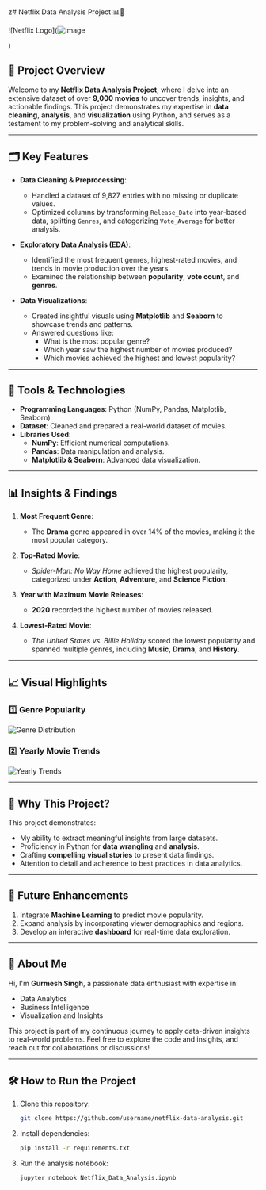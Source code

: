 z# Netflix Data Analysis Project 📊🎥

![Netflix Logo](![image](https://github.com/user-attachments/assets/3a13dd77-f4ef-4e3a-b4fe-e9441929dd19)

)

## 🚀 Project Overview

Welcome to my **Netflix Data Analysis Project**, where I delve into an extensive dataset of over **9,000 movies** to uncover trends, insights, and actionable findings. This project demonstrates my expertise in **data cleaning**, **analysis**, and **visualization** using Python, and serves as a testament to my problem-solving and analytical skills.

---

## 🗂️ Key Features

- **Data Cleaning & Preprocessing**: 
  - Handled a dataset of 9,827 entries with no missing or duplicate values.
  - Optimized columns by transforming `Release_Date` into year-based data, splitting `Genres`, and categorizing `Vote_Average` for better analysis.

- **Exploratory Data Analysis (EDA)**:
  - Identified the most frequent genres, highest-rated movies, and trends in movie production over the years.
  - Examined the relationship between **popularity**, **vote count**, and **genres**.

- **Data Visualizations**:
  - Created insightful visuals using **Matplotlib** and **Seaborn** to showcase trends and patterns.
  - Answered questions like:
    - What is the most popular genre?
    - Which year saw the highest number of movies produced?
    - Which movies achieved the highest and lowest popularity?

---

## 🔧 Tools & Technologies

- **Programming Languages**: Python (NumPy, Pandas, Matplotlib, Seaborn)
- **Dataset**: Cleaned and prepared a real-world dataset of movies.
- **Libraries Used**:
  - **NumPy**: Efficient numerical computations.
  - **Pandas**: Data manipulation and analysis.
  - **Matplotlib & Seaborn**: Advanced data visualization.

---

## 📊 Insights & Findings

1. **Most Frequent Genre**: 
   - The **Drama** genre appeared in over 14% of the movies, making it the most popular category.

2. **Top-Rated Movie**: 
   - *Spider-Man: No Way Home* achieved the highest popularity, categorized under **Action**, **Adventure**, and **Science Fiction**.

3. **Year with Maximum Movie Releases**: 
   - **2020** recorded the highest number of movies released.

4. **Lowest-Rated Movie**: 
   - *The United States vs. Billie Holiday* scored the lowest popularity and spanned multiple genres, including **Music**, **Drama**, and **History**.

---

## 📈 Visual Highlights

### 1️⃣ Genre Popularity
![Genre Distribution](https://via.placeholder.com/600x300.png?text=Genre+Popularity+Graph)

### 2️⃣ Yearly Movie Trends
![Yearly Trends](https://via.placeholder.com/600x300.png?text=Yearly+Trends+Graph)

---

## 🤝 Why This Project?

This project demonstrates:
- My ability to extract meaningful insights from large datasets.
- Proficiency in Python for **data wrangling** and **analysis**.
- Crafting **compelling visual stories** to present data findings.
- Attention to detail and adherence to best practices in data analytics.

---

## 🌟 Future Enhancements

1. Integrate **Machine Learning** to predict movie popularity.
2. Expand analysis by incorporating viewer demographics and regions.
3. Develop an interactive **dashboard** for real-time data exploration.

---

## 💼 About Me

Hi, I'm **Gurmesh Singh**, a passionate data enthusiast with expertise in:
- Data Analytics
- Business Intelligence
- Visualization and Insights

This project is part of my continuous journey to apply data-driven insights to real-world problems. Feel free to explore the code and insights, and reach out for collaborations or discussions!

---

## 🛠️ How to Run the Project

1. Clone this repository:
   ```bash
   git clone https://github.com/username/netflix-data-analysis.git
2. Install dependencies:
   ```bash
   pip install -r requirements.txt
3. Run the analysis notebook:
   ```bash
   jupyter notebook Netflix_Data_Analysis.ipynb

